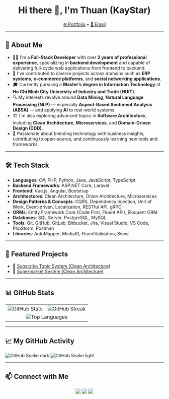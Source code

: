 <h1 align="center">Hi there 👋, I'm Thuan (KayStar)</h1>
<p align="center">
  <a href="https://kaystar645.github.io/portfolio/">🌐 Portfolio</a> •
  <a href="mailto:thuanpt182@gmail.com">📧 Email</a>
</p>

---

## 🚀 About Me
- 👨‍💻 I'm a **Full-Stack Developer** with over **2 years of professional experience**, specializing in **backend development** and capable of delivering full-cycle web applications from frontend to backend.
- 💼 I've contributed to diverse projects across domains such as **ERP systems**, **e-commerce platforms**, and **social networking applications**.
- 🎓 Currently pursuing a **Master’s degree in Information Technology** at **Ho Chi Minh City University of Industry and Trade (HUIT)**.
- 🔍 My interests revolve around **Data Mining**, **Natural Language Processing (NLP)** — especially **Aspect-Based Sentiment Analysis (ABSA)** — and applying **AI** to real-world systems.
- 🏗️ I'm also exploring advanced topics in **Software Architecture**, including **Clean Architecture**, **Microservices**, and **Domain-Driven Design (DDD)**.
- 🚀 Passionate about blending technology with business insights, contributing to open-source, and continuously learning new tools and frameworks.

---

## 🛠️ Tech Stack

- **Languages**: C#, PHP, Python, Java, JavaScript, TypeScript  
- **Backend Frameworks**: ASP.NET Core, Laravel
- **Frontend**: Vue.js, Angular, Bootstrap  
- **Architectures**: Clean Architecture, Onion Architecture, Microservices  
- **Design Patterns & Concepts**: CQRS, Dependency Injection, Unit of Work, Event-driven, Localization, RESTful API, gRPC  
- **ORMs**: Entity Framework Core (Code First, Fluent API), Eloquent ORM  
- **Databases**: SQL Server, PostgreSQL, MySQL  
- **Tools**: Git, GitHub, GitLab, Bitbucket, Jira, Visual Studio, VS Code, PhpStorm, Postman  
- **Libraries**: AutoMapper, MediatR, FluentValidation, Sieve

---

## 📂 Featured Projects

- 🔗 [Subscribe Topic System (Clean Architecture)](https://github.com/KayStar645/thesis.api)
- 🔗 [Supermarket System (Clean Architecture)](https://github.com/KayStar645/SubscribeTopic_Api)

---

## 📊 GitHub Stats

<div align="center">

  <table>
    <tr>
      <td>
        <img src="https://github-readme-stats.vercel.app/api?username=KayStar645&show_icons=true&theme=radical" alt="GitHub Stats" />
      </td>
      <td>
        <img src="https://github-readme-streak-stats.herokuapp.com/?user=KayStar645&theme=radical" alt="GitHub Streak" />
      </td>
    </tr>
    <tr>
      <td colspan="2" align="center">
        <img src="https://github-readme-stats.vercel.app/api/top-langs/?username=KayStar645&layout=compact&theme=radical&langs_count=8" alt="Top Languages" />
      </td>
    </tr>
  </table>

</div>

---

## 📈 My GitHub Activity

![GitHub Snake dark](https://github.com/KayStar645/KayStar645/blob/output/github-contribution-grid-snake-dark.svg#gh-dark-mode-only)
![GitHub Snake light](https://github.com/KayStar645/KayStar645/blob/output/github-contribution-grid-snake.svg#gh-light-mode-only)

---

## 📫 Connect with Me

<p align="center">
  <a href="mailto:thuanpt182@gmail.com"><img src="https://img.shields.io/badge/Email-D14836?style=for-the-badge&logo=gmail&logoColor=white"/></a>
  <a href="https://www.linkedin.com/in/kaystar645/"><img src="https://img.shields.io/badge/LinkedIn-0A66C2?style=for-the-badge&logo=linkedin&logoColor=white"/></a>
  <a href="https://kaystar645.github.io/portfolio/"><img src="https://img.shields.io/badge/Portfolio-000?style=for-the-badge&logo=github&logoColor=white"/></a>
</p>
